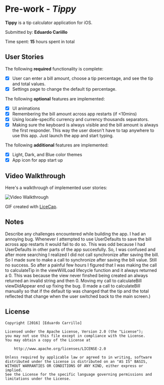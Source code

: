 # Pre-work - *Tippy*

**Tippy** is a tip calculator application for iOS.

Submitted by: **Eduardo Cariillo**

Time spent: **15** hours spent in total

## User Stories

The following **required** functionality is complete:

* [x] User can enter a bill amount, choose a tip percentage, and see the tip and total values.
* [x] Settings page to change the default tip percentage.

The following **optional** features are implemented:
* [x] UI animations
* [x] Remembering the bill amount across app restarts (if <10mins)
* [x] Using locale-specific currency and currency thousands separators.
* [x] Making sure the keyboard is always visible and the bill amount is always the first responder. This way the user doesn't have to tap anywhere to use this app. Just launch the app and start typing.

The following **additional** features are implemented:

- [x] Light, Dark, and Blue color themes
- [x] App icon for app start up

## Video Walkthrough 

Here's a walkthrough of implemented user stories:

<img src='http://i.imgur.com/EeLkYkg.gif' title='Video Walkthrough' width='' alt='Video Walkthrough' />

GIF created with [LiceCap](http://www.cockos.com/licecap/).

## Notes

Describe any challenges encountered while building the app.
I had an annoying bug. Whenever I attempted to use UserDefaults to save the bill across app restarts it would fail to do so. This was odd because I had UserDefaults in other parts of the app succesfully. So, I was confused and after more searching I realized I did not call synchronize after saving the bill. So I made sure to make a call to synchronize after saving the bill value. Still no success. So after a painful few hours I figured that I was making the call to calculateTip in the viewWillLoad lifecycle function and it always returned a 0. This was because the view never finshed being created an always returned an invalid string and then 0. Moving my call to calculateBill viewDidAppear end up fixing the bug. (I made a call to calculateBill manually so that if the default tip was changed that the tip and the total reflected that change when the user switched back to the main screen.)
## License

    Copyright [2016] [Eduardo Carrillo]

    Licensed under the Apache License, Version 2.0 (the "License");
    you may not use this file except in compliance with the License.
    You may obtain a copy of the License at

        http://www.apache.org/licenses/LICENSE-2.0

    Unless required by applicable law or agreed to in writing, software
    distributed under the License is distributed on an "AS IS" BASIS,
    WITHOUT WARRANTIES OR CONDITIONS OF ANY KIND, either express or implied.
    See the License for the specific language governing permissions and
    limitations under the License.
